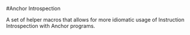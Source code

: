 #Anchor Introspection

A set of helper macros that allows for more idiomatic usage of Instruction Introspection with Anchor programs. 